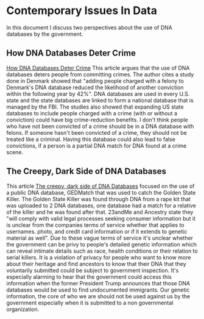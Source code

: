 # Contemporary Issues In Data
In this document I discuss two perspectives about the use of DNA databases by the government. 

## How DNA Databases Deter Crime
[How DNA Databases Deter Crime](https://www.bloomberg.com/opinion/articles/2021-02-01/dna-databases-are-better-crime-deterrent-than-long-prison-time)
This article argues that the use of DNA databases deters people from committing crimes. The author cites a study done in Denmark showed that "adding people charged with a felony to Denmark's DNA database reduced the likelihood of another conviction within the following year by 42%". DNA databases are used in every U.S. state and the state databases are linked to form a national database that is managed by the FBI. The studies also showed that expanding US state databases to include people charged with a crime (with or without a conviction) could have big crime-reduction benefits. I don't think people who have not been convicted of a crime should be in a DNA database with felons. If someone hasn't been convicted of a crime, they should not be treated like a criminal. Having this database could also lead to false convictions, if a person is a partial DNA match for DNA found at a crime scene.

## The Creepy, Dark Side of DNA Databases
This article [The creepy, dark side of DNA Databases](https://www.washingtonpost.com/opinions/the-creepy-dark-side-of-dna-databases/2018/05/08/279e9c2c-5230-11e8-abd8-265bd07a9859_story.html) focused on the use of a public DNA database, GEDMatch that was used to catch the Golden State Killer. The Golden State Killer was found through DNA from a rape kit that was uploaded to 2 DNA databases, one database had a match for a relative of the killer and he was found after that. 23andMe and Ancestry state they "will comply with valid legal processes seeking consumer information but it is unclear from the companies terms of service whether that applies to usernames. photo, and credit card information or if it extends to genetic material as well". Due to these vague terms of service it's unclear whether the government can be privy to people's detailed genetic information which can reveal intimate details such as race, health conditions or their relation to serial killers. It is a violation of privacy for people who want to know more about their heritage and find ancestors to know that their DNA that they voluntarily submitted could be subject to government inspection. It's especially alarming to hear that the government could access this information when the former President Trump announces that those DNA databases would be used to find undocumented immigrants. Our genetic information, the core of who we are should not be used against us by the government especially when it is submitted to a non governmental organization.
